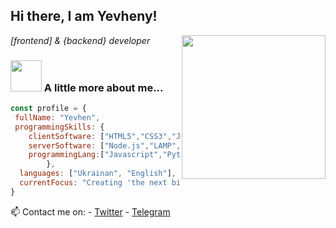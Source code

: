 <h2> Hi there, I am Yevheny!</h2>
<img align='right' src="https://avatars.githubusercontent.com/u/43493031?v=4" width="230" height="230">
<p><em> [frontend] & {backend} developer</em></p>


### <img src="https://media.giphy.com/media/cmCEsJZHYBPels360q/giphy.gif" width="50"> A little more about me...  

```javascript
const profile = {
 fullName: "Yevhen",
 programmingSkills: {
    clientSoftware: ["HTML5","CSS3","JavaScript"],
    serverSoftware: ["Node.js","LAMP","nginx","docker"],
    programmingLang:["Javascript","Python","PHP"]
        },
  languages: ["Ukrainan", "English"],
  currentFocus: "Creating 'the next big thing' "
}
```

📫 Contact me on: 
    - [Twitter](https://twitter.com/yevh3ny)
    - [Telegram](https://t.me/yevh3ny)
